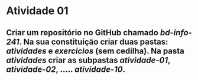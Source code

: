 # Atividade 01

## Criar um repositório no GitHub chamado *bd-info-241*. Na sua constituição criar duas pastas: *atividades* e *exercicios* (sem cedilha). Na pasta *atividades* criar as subpastas *atividade-01*, *atividade-02*, ..... *atividade-10*.
